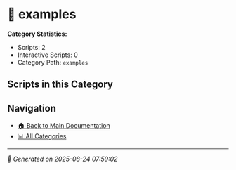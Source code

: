 # 📁 examples

**Category Statistics:**
- Scripts: 2
- Interactive Scripts: 0
- Category Path: `examples`

## Scripts in this Category


## Navigation

- [🏠 Back to Main Documentation](README.md)
- [📊 All Categories](README.md#-categories)

---

*📅 Generated on 2025-08-24 07:59:02*
